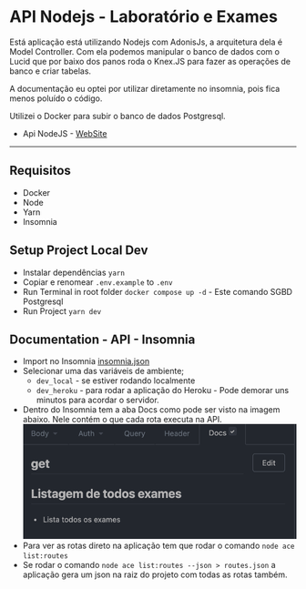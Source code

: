 # API Nodejs - Laboratório e Exames

Está aplicação está utilizando Nodejs com AdonisJs, a arquitetura dela é Model Controller. Com ela podemos manipular o banco de dados
com o Lucid que por baixo dos panos roda o Knex.JS para fazer as operações de banco e criar tabelas.

A documentação eu optei por utilizar diretamente no insomnia, pois fica menos poluído o código.

Utilizei o Docker para subir o banco de dados Postgresql.

- Api NodeJS - [WebSite](https://adonisjs.com/)

---

## Requisitos

- Docker
- Node
- Yarn
- Insomnia

## Setup Project Local Dev

- Instalar dependências `yarn`
- Copiar e renomear `.env.example` to `.env`
- Run Terminal in root folder `docker compose up -d` - Este comando SGBD Postgresql
- Run Project `yarn dev`

## Documentation - API - Insomnia

- Import no Insomnia [insomnia.json](https://github.com/Galo-Monitor/nodejs-adonisjs-api/blob/dev/docs/Insomnia.json)
- Selecionar uma das variáveis de ambiente;
  - `dev_local` - se estiver rodando localmente
  - `dev_heroku` - para rodar a aplicação do Heroku - Pode demorar uns minutos para acordar o servidor.
- Dentro do Insomnia tem a aba Docs como pode ser visto na imagem abaixo. Nele contém o que cada rota executa na API.
  ![Alt text](docs/insomniaDocImage.png?raw=true 'Title')
- Para ver as rotas direto na aplicação tem que rodar o comando `node ace list:routes`
- Se rodar o comando `node ace list:routes --json > routes.json` a aplicação gera um json na raiz do projeto com todas as rotas também.
